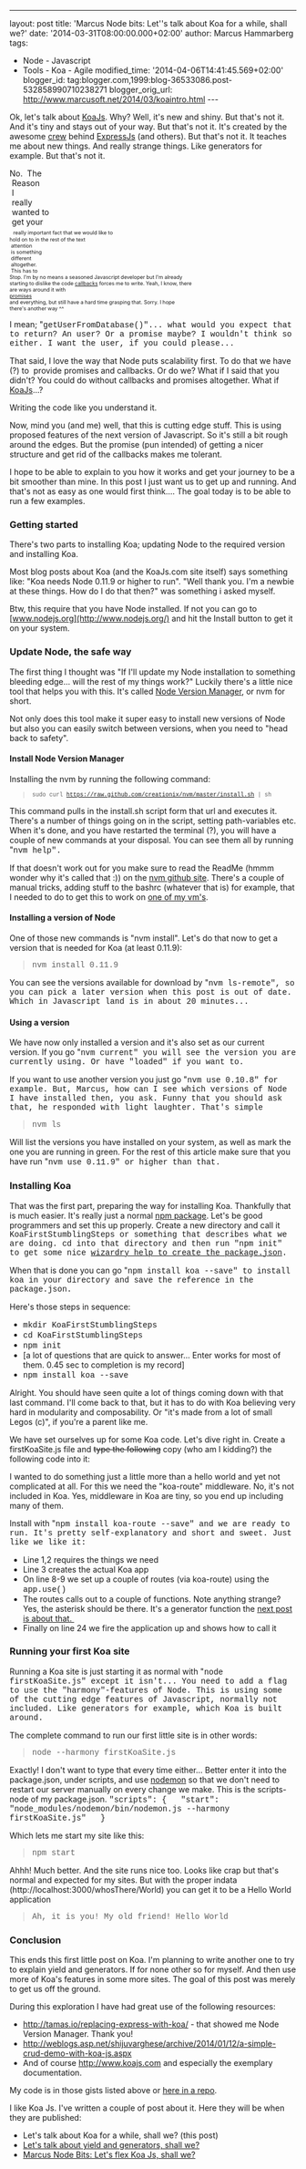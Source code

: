 ---
layout: post
title: 'Marcus Node bits: Let''s talk about Koa for a
while, shall we?'
date: '2014-03-31T08:00:00.000+02:00'
author: Marcus Hammarberg
tags:
  - Node - Javascript
  - Tools - Koa - Agile
modified_time: '2014-04-06T14:41:45.569+02:00'
blogger_id: tag:blogger.com,1999:blog-36533086.post-532858990710238271
blogger_orig_url: http://www.marcusoft.net/2014/03/koaintro.html ---

<div dir="ltr" style="text-align: left;" trbidi="on">

Ok, let's talk about
<a href="http://www.koajs.com/" target="_blank">KoaJs</a>. Why?
Well, it's new and shiny. But that's not it.
And it's tiny and stays out of your way. But that's not it.
It's created by the awesome
<a href="http://expressjs.com/" target="_blank">crew</a> behind
<a href="http://www.marcusoft.net/2014/02/mnb-express.html"
target="_blank">ExpressJs</a> (and others). But that's not it.
It teaches me about new things. And really strange things. Like
generators for example. But that's not it.

No.
<span class="Apple-tab-span" style="white-space: pre;"> The
<span class="Apple-tab-span" style="white-space: pre;"> Reason
<span class="Apple-tab-span" style="white-space: pre;"> I
<span class="Apple-tab-span" style="white-space: pre;"> really
<span class="Apple-tab-span" style="white-space: pre;"> wanted
to
<span class="Apple-tab-span" style="white-space: pre;"> get
your
<span class="Apple-tab-span" style="white-space: pre;"> <span
style="font-size: xx-small;"> <span
style="font-size: xx-small;">really important fact that we would like to
hold on to in the rest of the text
<span class="Apple-tab-span" style="white-space: pre;">
attention
<span class="Apple-tab-span" style="white-space: pre;"> is
something
<span class="Apple-tab-span" style="white-space: pre;">
different
<span class="Apple-tab-span" style="white-space: pre;">
altogether.
<span class="Apple-tab-span" style="white-space: pre;"> This has
to
Stop.
 I'm by no means a seasoned Javascript developer
but I'm already starting to dislike the code <a
href="http://www.marcusoft.net/2014/03/javascript-callbacks-cant-live-with.html"
target="_blank">callbacks</a> forces me to write. Yeah, I know, there
are ways around it with
<a href="http://www.promisejs.org/intro" target="_blank">promises</a>
and everything, but still have a hard time grasping that. Sorry. I hope
there's another way ^^

I mean; "<span
style="font-family: Courier New, Courier, monospace;">getUserFromDatabase()"...
what would you expect that to return? An user? Or a promise maybe? I
wouldn't think so either. I want the user, if you could please...

That said, I love the way that Node puts scalability first. To do that
we have (?) to  provide promises and callbacks. Or do we?
What if I said that you didn't? You could do without callbacks and
promises altogether. What if
<a href="http://koajs.com/" target="_blank">KoaJs</a>...?


Writing the code like you understand it.

Now, mind you (and me) well, that this is cutting edge stuff. This is
using proposed features of the next version of Javascript. So it's still
a bit rough around the edges. But the promise (pun intended) of getting
a nicer structure and get rid of the callbacks makes me tolerant.

I hope to be able to explain to you how it works and get your journey to
be a bit smoother than mine. In this post I just want us to get up and
running. And that's not as easy as one would first think.... The goal
today is to be able to run a few examples.

### Getting started

<div>

There's two parts to installing Koa; updating Node to the required
version and installing Koa. 

</div>

<div>

Most blog posts about Koa (and the KoaJs.com site itself) says something
like: "Koa needs Node 0.11.9 or higher to run". "Well thank you. I'm a
newbie at these things. How do I do that then?" was something i asked
myself.

Btw, this require that you have Node installed. If not you can go to
[www.nodejs.org](http://www.nodejs.org/) and hit the Install button to
get it on your system.

### Update Node, the safe way

</div>

<div>

The first thing I thought was "If I'll update my Node installation to
something bleeding edge... will the rest of my things work?" Luckily
there's a little nice tool that helps you with this. It's called
<a href="https://github.com/creationix/nvm" target="_blank">Node Version
Manager</a>, or nvm for short. 

</div>

<div>



</div>

<div>

Not only does this tool make it super easy to install new versions of
Node but also you can easily switch between versions, when you need to
"head back to safety". 

</div>

#### Install Node Version Manager

<div>

Installing the nvm by running the following command:

</div>

> <span
> style="font-family: Courier New, Courier, monospace; font-size: x-small;">sudo
> curl https://raw.github.com/creationix/nvm/master/install.sh \|
> sh

This command pulls in the install.sh script form that url and executes
it. There's a number of things going on in the script, setting
path-variables etc. When it's done, and you have restarted the terminal
(?), you will have a couple of new commands at your disposal. You can
see them all by running "<span
style="font-family: Courier New, Courier, monospace;">nvm
help".

If that doesn't work out for you make sure to read the ReadMe (hmmm
wonder why it's called that :)) on the
<a href="https://github.com/creationix/nvm" target="_blank">nvm github
site</a>. There's a couple of manual tricks, adding stuff to the bashrc
(whatever that is) for example, that I needed to do to get this to work
on <a
href="http://www.marcusoft.net/2014/03/setting-up-complete-node-development.html"
target="_blank">one of my vm's</a>.

#### Installing a version of Node

<div>

One of those new commands is "nvm install". Let's do that now to get a
version that is needed for Koa (at least 0.11.9):

</div>

> <span style="font-family: Courier New, Courier, monospace;">nvm
> install 0.11.9

You can see the versions available for download by "<span
style="font-family: Courier New, Courier, monospace;">nvm
ls-remote", so you can pick a later version when this post is out
of date. Which in Javascript land is in about 20 minutes...

#### Using a version

<div style="text-align: left;">

We have now only installed a version and it's also set as our current
version. If you go "<span
style="font-family: Courier New, Courier, monospace;">nvm
current" you will see the version you are currently using. Or
have "loaded" if you want to.

</div>

<div style="text-align: left;">



</div>

<div style="text-align: left;">

If you want to use another version you just go "<span
style="font-family: Courier New, Courier, monospace;">nvm use
0.10.8" for example. But, Marcus, how can I see which versions of
Node I have installed then, you ask. Funny that you should ask that, he
responded with light laughter. That's simple

</div>

> <span style="font-family: Courier New, Courier, monospace;">nvm
> ls  

Will list the versions you have installed on your system, as well as
mark the one you are running in green. For the rest of this article make
sure that you have run "<span
style="font-family: Courier New, Courier, monospace;">nvm use
0.11.9" or higher than that.

### Installing Koa

<div>

That was the first part, preparing the way for installing Koa.
Thankfully that is much easier. It's really just a normal
<a href="https://www.npmjs.org/package/koa" target="_blank">npm
package</a>. Let's be good programmers and set this up properly. Create
a new directory and call it <span
style="font-family: Courier New, Courier, monospace;">KoaFirstStumblingSteps
or something that describes what we are doing. cd into that directory
and then run "<span
style="font-family: Courier New, Courier, monospace;">npm init"
to get some nice
<a href="http://www.marcusoft.net/2014/02/mnb-packagejson.html"
target="_blank">wizardry help to create the package.json</a>. 

</div>

<div>

When that is done you can go "<span
style="font-family: Courier New, Courier, monospace;">npm install koa
--save" to install koa in your directory and save the reference
in the package.json. 

</div>

<div>



</div>

<div>

Here's those steps in sequence:

</div>

<div>

-   <span
    style="font-family: Courier New, Courier, monospace;">mkdir KoaFirstStumblingSteps
-   <span
    style="font-family: Courier New, Courier, monospace;">cd KoaFirstStumblingSteps
-   <span style="font-family: Courier New, Courier, monospace;">npm
    init
-   \[a lot of questions that are quick to answer... Enter works for
    most of them. 0.45 sec to completion is my record\]
-   <span style="font-family: Courier New, Courier, monospace;">npm
    install koa --save

Alright. You should have seen quite a lot of things coming down with
that last command. I'll come back to that, but it has to do with Koa
believing very hard in modularity and composability. Or "it's made from
a lot of small Legos (c)", if you're a parent like me. 

</div>

<div>

We have set ourselves up for some Koa code. Let's dive right in. Create
a firstKoaSite.js file and ~~type the following~~ copy (who am I
kidding?) the following code into it:

</div>

<div>

</div>

<div>

I wanted to do something just a little more than a hello world and yet
not complicated at all. For this we need the "koa-route" middleware. No,
it's not included in Koa. Yes, middleware in Koa are tiny, so you end up
including many of them. 

</div>

<div>

Install with "<span
style="font-family: Courier New, Courier, monospace;">npm
install koa-route --save" and we are ready to run.
It's pretty self-explanatory and short and sweet. Just like we like
it:


-   Line 1,2 requires the things we need
-   Line 3 creates the actual Koa app
-   On line 8-9 we set up a couple of routes (via koa-route) using the
    <span
    style="font-family: Courier New, Courier, monospace;">app.use()
-   The routes calls out to a couple of functions. Note anything
    strange? Yes, the asterisk should be there. It's a generator
    function the
    <a href="http://www.marcusoft.net/2014/03/koaGenYield.html"
    target="_blank">next post is about that. </a>
-   Finally on line 24 we fire the application up and shows how to call
    it

</div>

### Running your first Koa site

<div>

Running a Koa site is just starting it as normal with "<span
style="font-family: Courier New, Courier, monospace;">node
firstKoaSite.js" except it isn't... You need to add a flag to use
the "harmony"-features of Node. This is using some of the cutting edge
features of Javascript, normally not included. Like generators for
example, which Koa is built around. 

</div>

<div>



</div>

<div>

The complete command to run our first little site is in other words:

</div>

<div>

> <span style="font-family: Courier New, Courier, monospace;">node
> --harmony firstKoaSite.js

</div>

Exactly! I don't want to type that every time either... Better enter it
into the package.json, under scripts, and use
<a href="https://www.npmjs.org/package/nodemon"
target="_blank">nodemon</a> so that we don't need to restart our server
manually on every change we make.
This is the scripts-node of my package.json.
<span style="font-family: Courier New, Courier, monospace;">
<span
style="font-family: Courier New, Courier, monospace;">"scripts":
{
<span style="font-family: Courier New, Courier, monospace;">  "start":
  "node_modules/nodemon/bin/nodemon.js --harmony
firstKoaSite.js"
<span style="font-family: Courier New, Courier, monospace;">  }

Which lets me start my site like this:

> <span style="font-family: Courier New, Courier, monospace;">npm
> start

Ahhh! Much better. And the site runs nice too. Looks like crap but
that's normal and expected for my sites. But with the proper indata
(http://localhost:3000/whosThere/World) you can get it to be a Hello
World application

> <span style="font-family: Courier New, Courier, monospace;">Ah, it is
> you! My old friend!
> Hello World

### Conclusion

<div>

This ends this first little post on Koa. I'm planning to write another
one to try to explain yield and generators. If for none other so for
myself. And then use more of Koa's features in some more sites. The goal
of this post was merely to get us off the ground.

</div>

<div>



</div>

<div>

During this exploration I have had great use of the following resources:

</div>

<div>

-   <http://tamas.io/replacing-express-with-koa/> - that showed me Node
    Version Manager. Thank you!
-   <http://weblogs.asp.net/shijuvarghese/archive/2014/01/12/a-simple-crud-demo-with-koa-js.aspx>
-   And of course
    <a href="http://www.koajs.com/" target="_blank">http://www.koajs.com</a>
    and especially the exemplary documentation.

</div>

My code is in those gists listed above or <a
href="https://github.com/marcusoftnet/KoaBlogPosts/tree/master/KoaFirstStumblingSteps"
target="_blank">here in a repo</a>.

I like Koa Js. I've written a couple of post about it. Here they will be
when they are published:

-   Let's talk about Koa for a while, shall we? (this post)
-   <a href="http://www.marcusoft.net/2014/04/koaGenYield.html"
    target="_blank">Let's talk about yield and generators, shall we?</a>
-   <a href="http://www.marcusoft.net/2014/04/koaExamples.html"
    target="_blank">Marcus Node Bits: Let's flex Koa Js, shall we?</a>

</div>
